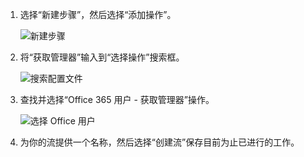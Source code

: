 1. 选择“新建步骤”，然后选择“添加操作”。
   
    ![新建步骤](includes/media/modern-approvals/select-sharepoint-add-action.png)
2. 将“获取管理器”输入到“选择操作”搜索框。
   
    ![搜索配置文件](includes/media/modern-approvals/search-for-profile.png)
3. 查找并选择“Office 365 用户 - 获取管理器”操作。
   
    ![选择 Office 用户](includes/media/modern-approvals/select-my-profile.png)
4. 为你的流提供一个名称，然后选择“创建流”保存目前为止已进行的工作。

